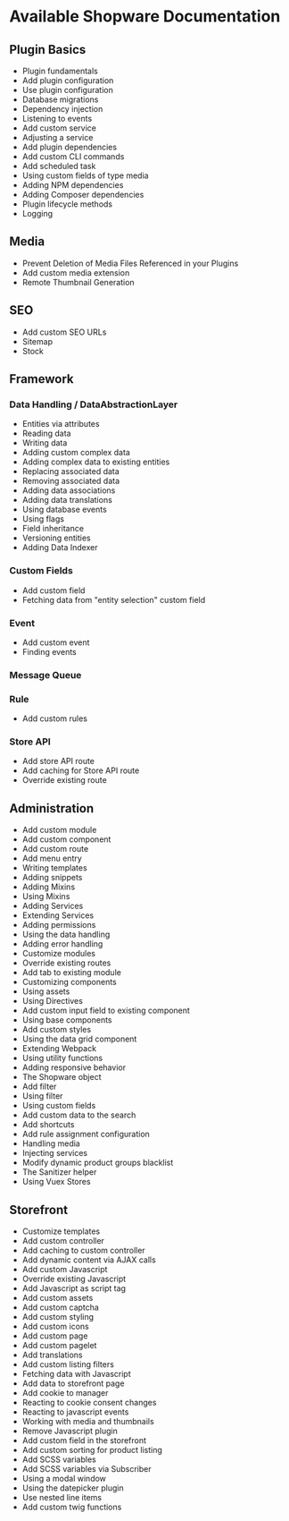 # Available Shopware Documentation

## Plugin Basics
- Plugin fundamentals
- Add plugin configuration
- Use plugin configuration
- Database migrations
- Dependency injection
- Listening to events
- Add custom service
- Adjusting a service
- Add plugin dependencies
- Add custom CLI commands
- Add scheduled task
- Using custom fields of type media
- Adding NPM dependencies
- Adding Composer dependencies
- Plugin lifecycle methods
- Logging

## Media
- Prevent Deletion of Media Files Referenced in your Plugins
- Add custom media extension
- Remote Thumbnail Generation

## SEO
- Add custom SEO URLs
- Sitemap
- Stock

## Framework
### Data Handling / DataAbstractionLayer
- Entities via attributes
- Reading data
- Writing data
- Adding custom complex data
- Adding complex data to existing entities
- Replacing associated data
- Removing associated data
- Adding data associations
- Adding data translations
- Using database events
- Using flags
- Field inheritance
- Versioning entities
- Adding Data Indexer

### Custom Fields
- Add custom field
- Fetching data from "entity selection" custom field

### Event
- Add custom event
- Finding events

### Message Queue
### Rule
- Add custom rules

### Store API
- Add store API route
- Add caching for Store API route
- Override existing route

## Administration
- Add custom module
- Add custom component
- Add custom route
- Add menu entry
- Writing templates
- Adding snippets
- Adding Mixins
- Using Mixins
- Adding Services
- Extending Services
- Adding permissions
- Using the data handling
- Adding error handling
- Customize modules
- Override existing routes
- Add tab to existing module
- Customizing components
- Using assets
- Using Directives
- Add custom input field to existing component
- Using base components
- Add custom styles
- Using the data grid component
- Extending Webpack
- Using utility functions
- Adding responsive behavior
- The Shopware object
- Add filter
- Using filter
- Using custom fields
- Add custom data to the search
- Add shortcuts
- Add rule assignment configuration
- Handling media
- Injecting services
- Modify dynamic product groups blacklist
- The Sanitizer helper
- Using Vuex Stores

## Storefront
- Customize templates
- Add custom controller
- Add caching to custom controller
- Add dynamic content via AJAX calls
- Add custom Javascript
- Override existing Javascript
- Add Javascript as script tag
- Add custom assets
- Add custom captcha
- Add custom styling
- Add custom icons
- Add custom page
- Add custom pagelet
- Add translations
- Add custom listing filters
- Fetching data with Javascript
- Add data to storefront page
- Add cookie to manager
- Reacting to cookie consent changes
- Reacting to javascript events
- Working with media and thumbnails
- Remove Javascript plugin
- Add custom field in the storefront
- Add custom sorting for product listing
- Add SCSS variables
- Add SCSS variables via Subscriber
- Using a modal window
- Using the datepicker plugin
- Use nested line items
- Add custom twig functions
